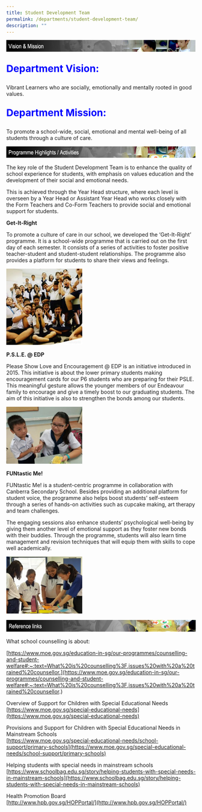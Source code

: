 ```yaml
---
title: Student Development Team
permalink: /departments/student-development-team/
description: ""
---
```

![](/images/student_development_vision.jpg)

<p style="font-size: 26px; color: blue; font-weight: bold;">Department Vision:</p>
Vibrant Learners who are socially, emotionally and mentally rooted in good values.
<p style="font-size: 26px; color: blue; font-weight: bold;">Department Mission:</p>
To promote a school-wide, social, emotional and mental well-being of all students through a culture of care.

![](/images/student_development_programme_highlights.jpg)

The key role of the Student Development Team is to enhance the quality of school experience for students, with emphasis on values education and the development of their social and emotional needs.

This is achieved through the Year Head structure, where each level is overseen by a Year Head or Assistant Year Head who works closely with the Form Teachers and Co-Form Teachers to provide social and emotional support for students.

**Get-It-Right**

To promote a culture of care in our school, we developed the ‘Get-It-Right’ programme. It is a school-wide programme that is carried out on the first day of each semester. It consists of a series of activities to foster positive teacher-student and student-student relationships. The programme also provides a platform for students to share their views and feelings.

<img style="width:40%" src="/images/Get-It-Right.jpg">

**P.S.L.E. @ EDP**

Please Show Love and Encouragement @ EDP is an initiative introduced in 2015. This initiative is about the lower primary students making encouragement cards for our P6 students who are preparing for their PSLE. This meaningful gesture allows the younger members of our Endeavour family to encourage and give a timely boost to our graduating students. The aim of this initiative is also to strengthen the bonds among our students.

<img style="width:40%" src="/images/PSLE_EDP-300x225.jpg">

**FUNtastic Me!**

FUNtastic Me! is a student-centric programme in collaboration with Canberra Secondary School. Besides providing an additional platform for student voice, the programme also helps boost students’ self-esteem through a series of hands-on activities such as cupcake making, art therapy and team challenges.

The engaging sessions also enhance students’ psychological well-being by giving them another level of emotional support as they foster new bonds with their buddies. Through the programme, students will also learn time management and revision techniques that will equip them with skills to cope well academically.

<img style="width:40%" src="/images/FUNtastic%20Me.jpg">

![](/images/student_development_reference_links.jpg)

What school counselling is about:

[https://www.moe.gov.sg/education-in-sg/our-programmes/counselling-and-student-welfare#:~:text=What%20is%20counselling%3F,issues%20with%20a%20trained%20counsellor.](https://www.moe.gov.sg/education-in-sg/our-programmes/counselling-and-student-welfare#:~:text=What%20is%20counselling%3F,issues%20with%20a%20trained%20counsellor.)


Overview of Support for Children with Special Educational Needs  
[https://www.moe.gov.sg/special-educational-needs](https://www.moe.gov.sg/special-educational-needs)

Provisions and Support for Children with Special Educational Needs in Mainstream Schools  
[https://www.moe.gov.sg/special-educational-needs/school-support/primary-schools](https://www.moe.gov.sg/special-educational-needs/school-support/primary-schools)

Helping students with special needs in mainstream schools  
[https://www.schoolbag.edu.sg/story/helping-students-with-special-needs-in-mainstream-schools](https://www.schoolbag.edu.sg/story/helping-students-with-special-needs-in-mainstream-schools)

Health Promotion Board  
[http://www.hpb.gov.sg/HOPPortal/](http://www.hpb.gov.sg/HOPPortal/)